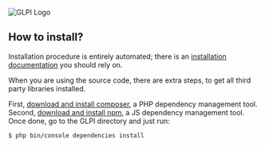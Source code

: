 ![GLPI Logo](https://raw.githubusercontent.com/glpi-project/glpi/main/pics/logos/logo_ocm1.png)

## How to install?

Installation procedure is entirely automated; there is an [installation documentation](https://readthedocs.org/projects/glpi-install/) you should rely on.

When you are using the source code, there are extra steps, to get all third party libraries installed.

First, [download and install composer](https://getcomposer.org/), a PHP dependency management tool.
Second, [download and install npm](https://www.npmjs.com/), a JS dependency management tool.
Once done, go to the GLPI directory and just run:

```bash
$ php bin/console dependencies install
```
